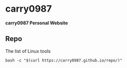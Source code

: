 # carry0987
**carry0987 Personal Website**

## Repo
The list of Linux tools
```
bash -c "$(curl https://carry0987.github.io/repo/)"
```
